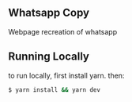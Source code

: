## Whatsapp Copy

Webpage recreation of whatsapp

## Running Locally

to run locally, first install yarn. then:

```bash
$ yarn install && yarn dev
```

